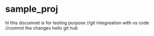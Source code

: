 # sample_proj
hi this documnet is for testing purpose
//git integreation with vs code
//commit the changes
hello git hub